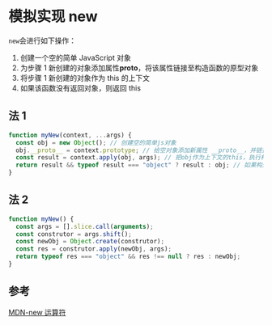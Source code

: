 # 模拟实现 new

`new`会进行如下操作：

1. 创建一个空的简单 JavaScript 对象
2. 为步骤 1 新创建的对象添加属性**proto**，将该属性链接至构造函数的原型对象
3. 将步骤 1 新创建的对象作为 this 的上下文
4. 如果该函数没有返回对象，则返回 this

## 法 1

```js
function myNew(context, ...args) {
  const obj = new Object(); // 创建空的简单js对象
  obj.__proto__ = context.prototype; // 给空对象添加新属性 __proto__，并链接到构造函数的原型对象
  const result = context.apply(obj, args); // 把obj作为上下文的this，执行构造函数
  return result && typeof result === "object" ? result : obj; // 如果构造函数没有返回对象，则返回this
}
```

## 法 2

```js
function myNew() {
  const args = [].slice.call(arguments);
  const construtor = args.shift();
  const newObj = Object.create(construtor);
  const res = construtor.apply(newObj, args);
  return typeof res === "object" && res !== null ? res : newObj;
}
```

## 参考

[MDN-new 运算符](https://developer.mozilla.org/zh-CN/docs/Web/JavaScript/Reference/Operators/new)
